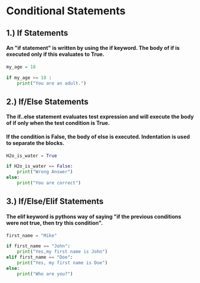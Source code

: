 # Conditional Statements

## 1.) If Statements
#### An "if statement" is written by using the if keyword. The body of if is executed only if this evaluates to True.
```python
my_age = 18

if my_age >= 18 :
    print("You are an adult.")
```

## 2.) If/Else Statements
#### The if..else statement evaluates test expression and will execute the body of if only when the test condition is True.
#### If the condition is False, the body of else is executed. Indentation is used to separate the blocks.

```python
H2o_is_water = True

if H2o_is_water == False:
    print("Wrong Answer")
else:
    print("You are correct")
```

## 3.) If/Else/Elif Statements
#### The elif keyword is pythons way of saying "if the previous conditions were not true, then try this condition".
```python
first_name = "Mike"

if first_name == "John":
    print("Yes,my first name is John")
elif first_name == "Doe":
    print("Yes, my first name is Doe")
else:
    print("Who are you?")
```